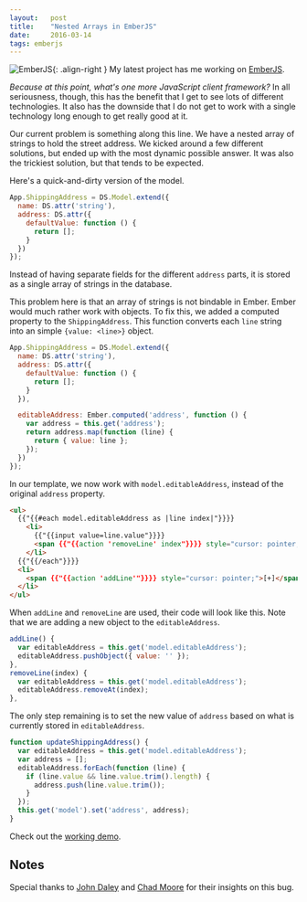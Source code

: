 ```yaml
---
layout:   post
title:    "Nested Arrays in EmberJS"
date:     2016-03-14
tags: emberjs
---
```


![EmberJS](http://www.gravatar.com/avatar/0cf15665a9146ba852bf042b0652780a?s=200){: .align-right } My latest project has me working on [EmberJS](http://emberjs.com/).

*Because at this point, what's one more JavaScript client framework?* In all seriousness, though, this has the benefit that I get to see lots of different technologies. It also has the downside that I do not get to work with a single technology long enough to get really good at it.

Our current problem is something along this line. We have a nested array of strings to hold the street address. We kicked around a few different solutions, but ended up with the most dynamic possible answer. It was also the trickiest solution, but that tends to be expected.

Here's a quick-and-dirty version of the model.

```js
App.ShippingAddress = DS.Model.extend({
  name: DS.attr('string'),
  address: DS.attr({
    defaultValue: function () {
      return [];
    }
  })
});
```

Instead of having separate fields for the different `address` parts, it is stored as a single array of strings in the database.

This problem here is that an array of strings is not bindable in Ember. Ember would much rather work with objects. To fix this, we added a computed property to the `ShippingAddress`. This function converts each `line` string into an simple `{value: <line>}` object.

```js
App.ShippingAddress = DS.Model.extend({
  name: DS.attr('string'),
  address: DS.attr({
    defaultValue: function () {
      return [];
    }
  }),

  editableAddress: Ember.computed('address', function () {
    var address = this.get('address');
    return address.map(function (line) {
      return { value: line };
    });
  })
});
```

In our template, we now work with `model.editableAddress`, instead of the original `address` property.

```html
<ul>
  {{"{{#each model.editableAddress as |line index|"}}}}
    <li>
      {{"{{input value=line.value"}}}}
      <span {{"{{action 'removeLine' index"}}}} style="cursor: pointer;">[-]</span>
    </li>
  {{"{{/each"}}}}
  <li>
    <span {{"{{action 'addLine'"}}}} style="cursor: pointer;">[+]</span>
  </li>
</ul>
```

When `addLine` and `removeLine` are used, their code will look like this. Note that we are adding a new object to the `editableAddress`.

```js
addLine() {
  var editableAddress = this.get('model.editableAddress');
  editableAddress.pushObject({ value: '' });
},
removeLine(index) {
  var editableAddress = this.get('model.editableAddress');
  editableAddress.removeAt(index);
},
```

The only step remaining is to set the new value of `address` based on what is currently stored in `editableAddress`.

```js
function updateShippingAddress() {
  var editableAddress = this.get('model.editableAddress');
  var address = [];
  editableAddress.forEach(function (line) {
    if (line.value && line.value.trim().length) {
      address.push(line.value.trim());
    }
  });
  this.get('model').set('address', address);
}
```

Check out the [working demo](https://embed.plnkr.co/HrSBPgzqq0ncOf0J9BLt/).

## Notes

Special thanks to [John Daley](http://johndaley.me/) and [Chad Moore](http://chadamoore.com/) for their insights on this bug.
